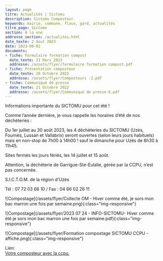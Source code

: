 ```yaml
---
layout: page
titre: Actualités | Sictomu 
description: Sictomu Composteur
keywords: mairie, commune, flaux, gard, actualités
titre_page: Sictomu 
section: À la une
addresse_section: /actualites.html
date_texte: 2 Aout 2023
date: 2023-08-02
documents:
- fiche: Formulaire formation compost
  date_texte: 31 Mars 2023
  addresse: /assets/flyer/formulaire formation compost.pdf
- fiche: Présentation composteur
  date_texte: 20 Octobre 2022
  addresse: /assets/flyer/Composteurs -2.pdf
- fiche: Communiqué de presse
  date_texte: 21 Octobre 2022
  addresse: /assets/flyer/Communiqué de presse-6.pdf
---
```


Informations importante du SICTOMU pour cet été !<br> 

Comme l’année dernière, je vous rappelle les horaires d’été de
nos déchèteries :<br> 

Du 1er juillet au 30 août 2023, les 4 déchèteries du SICTOMU
(Uzès, Fournès, Lussan et Vallabrix) seront ouvertes (selon leurs
jours habituels) mais en non-stop de 7h00 à 14h00 ! sauf le dimanche
pour Uzès de 8h30 à 11h45.<br> 

Sites fermés les jours fériés, les 14 juillet et 15 août.<br> 

Attention, la déchèterie de Garrigue-Ste-Eulalie, gérée par la
CCPU, n’est pas concernée.<br> 

S.I.C.T.O.M. de la région d'Uzès<br> 

Tél : 07 72 03 68 10 / Fax : 04 66 02 26 11<br> 

![Compostage](/assets/flyer/Collecte OM - Hiver comme été, je sors mon bac marron une fois par semaine.png){:class="img-responsive"}

![Compostage](/assets/flyer/2023 07 24 - INFO-SICTOMU- Hiver comme été je sors mon bac marron une fois par semaine.pdf){:class="img-responsive"}

![Compostage](/assets/flyer/Formation compostage SICTOMU CCPU - affiche.png){:class="img-responsive"}


Lien:<br>
 <a href="https://www.ccpaysduzes.fr/environnement/gestion-des-dechets/10-environnement/96-votre-composteur-avec-la-ccpu.html">Votre composteur avec la ccpu.</a>  <br> 
 



